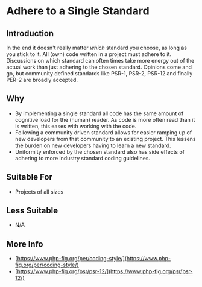 # Adhere to a Single Standard

<a name="introduction"></a>
## Introduction

In the end it doesn't really matter *which* standard you choose, as long as you stick to it. All (own) code written in a project must adhere to it. Discussions on which standard can often times take more energy out of the actual work than just adhering to the chosen standard. Opinions come and go, but community defined standards like PSR-1, PSR-2, PSR-12 and finally PER-2 are broadly accepted.

<a name="why"></a>
## Why

- By implementing a single standard all code has the same amount of cognitive load for the (human) reader. As code is more often read than it is written, this eases with working with the code.  
- Following a community driven standard allows for easier ramping up of new developers from that community to an existing project. This lessens the burden on new developers having to learn a new standard.  
- Uniformity enforced by the chosen standard also has side effects of adhering to more industry standard coding guidelines.

<a name="suitable-for"></a>
## Suitable For

- Projects of all sizes

<a name="less-suitable"></a>
## Less Suitable

- N/A

<a name="more-info"></a>
## More Info

- [https://www.php-fig.org/per/coding-style/](https://www.php-fig.org/per/coding-style/)  
- [https://www.php-fig.org/psr/psr-12/](https://www.php-fig.org/psr/psr-12/)
